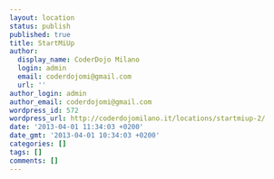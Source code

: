```yaml
---
layout: location
status: publish
published: true
title: StartMiUp
author:
  display_name: CoderDojo Milano
  login: admin
  email: coderdojomi@gmail.com
  url: ''
author_login: admin
author_email: coderdojomi@gmail.com
wordpress_id: 572
wordpress_url: http://coderdojomilano.it/locations/startmiup-2/
date: '2013-04-01 11:34:03 +0200'
date_gmt: '2013-04-01 10:34:03 +0200'
categories: []
tags: []
comments: []
---
```


